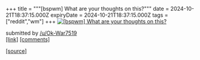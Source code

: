+++
title = """[bspwm] What are your thoughts on this?"""
date = 2024-10-21T18:37:15.000Z
expiryDate = 2024-10-21T18:37:15.000Z
tags = ["reddit","wm"]
+++
[![[bspwm] What are your thoughts on this?](https://preview.redd.it/xi6o3l0xl5wd1.png?width=640&crop=smart&auto=webp&s=ff68f6bfacf6fd50753e1ebe3778c987ffddbcc6 "[bspwm] What are your thoughts on this?")](https://www.reddit.com/r/unixporn/comments/1g8x50v/bspwm_what_are_your_thoughts_on_this/)

submitted by [/u/Ok-War7519](https://www.reddit.com/user/Ok-War7519)  
[\[link\]](https://i.redd.it/xi6o3l0xl5wd1.png) [\[comments\]](https://www.reddit.com/r/unixporn/comments/1g8x50v/bspwm_what_are_your_thoughts_on_this/)

[[source]](https://www.reddit.com/r/unixporn/comments/1g8x50v/bspwm_what_are_your_thoughts_on_this/)

